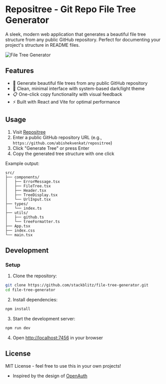 # Repositree - Git Repo File Tree Generator

A sleek, modern web application that generates a beautiful file tree structure from any public GitHub repository. Perfect for documenting your project's structure in README files.

![File Tree Generator](https://github.com/stackblitz/file-tree-generator/raw/main/preview.png)

## Features

- 🌳 Generate beautiful file trees from any public GitHub repository
- 🎨 Clean, minimal interface with system-based dark/light theme
- 📋 One-click copy functionality with visual feedback
- ⚡ Built with React and Vite for optimal performance

## Usage

1. Visit [Repositree](https://repositree.vercel.app)
2. Enter a public GitHub repository URL (e.g., `https://github.com/abishekvenkat/repositree`)
3. Click "Generate Tree" or press Enter
4. Copy the generated tree structure with one click

Example output:
```
src/
├── components/
│   ├── ErrorMessage.tsx
│   ├── FileTree.tsx
│   ├── Header.tsx
│   ├── TreeDisplay.tsx
│   └── UrlInput.tsx
├── types/
│   └── index.ts
├── utils/
│   ├── github.ts
│   └── treeFormatter.ts
├── App.tsx
├── index.css
└── main.tsx
```

## Development

### Setup

1. Clone the repository:
```bash
git clone https://github.com/stackblitz/file-tree-generator.git
cd file-tree-generator
```

2. Install dependencies:
```bash
npm install
```

3. Start the development server:
```bash
npm run dev
```

4. Open [http://localhost:7456](http://localhost:7456) in your browser

## License

MIT License - feel free to use this in your own projects!

- Inspired by the design of [OpenAuth](https://openauth.js.org/)